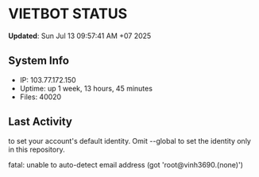 # VIETBOT STATUS
**Updated**: Sun Jul 13 09:57:41 AM +07 2025

## System Info
- IP: 103.77.172.150
- Uptime: up 1 week, 13 hours, 45 minutes
- Files: 40020

## Last Activity

to set your account's default identity.
Omit --global to set the identity only in this repository.

fatal: unable to auto-detect email address (got 'root@vinh3690.(none)')
